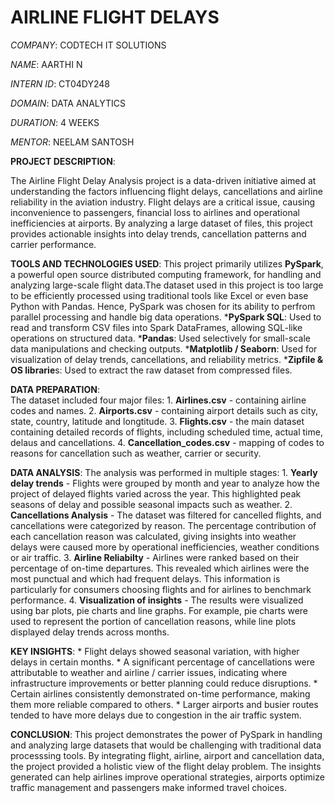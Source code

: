 # AIRLINE FLIGHT DELAYS

_COMPANY_: CODTECH IT SOLUTIONS

_NAME_: AARTHI N

_INTERN ID_: CT04DY248

_DOMAIN_: DATA ANALYTICS

_DURATION_: 4 WEEKS

_MENTOR_: NEELAM SANTOSH

**PROJECT DESCRIPTION**:

The Airline Flight Delay Analysis project is a data-driven initiative aimed at understanding the factors influencing flight delays, cancellations and airline reliability in the aviation industry. Flight delays are a critical issue, causing inconvenience to passengers, financial loss to airlines and operational inefficiencies at airports. By analyzing a large dataset of files, this project provides actionable insights into delay trends, cancellation patterns and carrier performance.
         
**TOOLS AND TECHNOLOGIES USED**:
       This project primarily utilizes **PySpark**, a powerful open source distributed computing framework, for handling and analyzing large-scale flight data.The dataset used in this project is too large to be efficiently processed using traditional tools like Excel or even base Python with Pandas. Hence, PySpark was chosen for its ability to perfrom parallel processing and handle big data operations.
     ***PySpark SQL**: Used to read and transform CSV files into Spark DataFrames, allowing SQL-like operations on structured data.
     ***Pandas**: Used selectively for small-scale data manipulations and checking outputs.
     ***Matplotlib / Seaborn**: Used for visualization of delay trends, cancellations, and reliability metrics.
     ***Zipfile & OS librarie**s: Used to extract the raw dataset from compressed files.

**DATA PREPARATION**:   
       The dataset included four major files:
          1. **Airlines.csv** - containing airline codes and names.
          2. **Airports.csv** - containing airport details such as city, state, country, latitude and longtitude.
          3. **Flights.csv** - the main dataset containing detailed records of flights, including scheduled time, actual time, delaus and cancellations.
          4. **Cancellation_codes.csv** - mapping of codes to reasons for cancellation such as weather, carrier or security.

**DATA ANALYSIS**:
       The analysis was performed in multiple stages:
          1. **Yearly delay trends** - Flights were grouped by month and year to analyze how the project of delayed flights varied across the year. This highlighted peak seasons of delay and              possible seasonal impacts such as weather.
          2. **Cancellations Analysis** - The dataset was filtered for cancelled flights, and cancellations were categorized by reason. The percentage contribution of each cancellation reason
             was calculated, giving insights into weather delays were caused more by operational inefficiencies, weather conditions or air traffic.
          3. **Airline Reliabilty** - Airlines were ranked based on their percentage of on-time departures. This revealed which airlines were the most punctual and which had frequent delays. 
             This information is particularly for consumers choosing flights and for airlines to benchmark performance.
          4. **Visualization of insights** - The results were visualized using bar plots, pie charts and line graphs. For example, pie charts were used to represent the portion of cancellation reasons, while line plots displayed delay trends across months.

**KEY INSIGHTS**:
      * Flight delays showed seasonal variation, with higher delays in certain months.
      * A significant percentage of cancellations were attributable to weather and airline / carrier issues, indicating where infrastructure improvements or better planning could reduce disruptions.
      * Certain airlines consistently demonstrated on-time performance, making them more reliable compared to others.
      * Larger airports and busier routes tended to have more delays due to congestion in the air traffic system.

**CONCLUSION**:
        This project demonstrates the power of PySpark in handling and analyzing large datasets that would be challenging with traditional data processsing tools. By integrating flight, airline, airport and cancellation data, the project provided a holistic view of the flight delay problem. The insights generated can help airlines improve operational strategies, airports optimize traffic management and passengers make informed travel choices.
     
